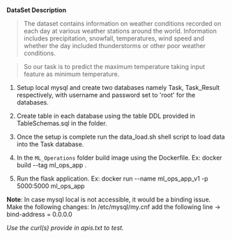 **DataSet Description**
>The dataset contains information on weather conditions recorded on each day at various weather stations around the world. Information includes precipitation, snowfall, temperatures, wind speed and whether the day included thunderstorms or other poor weather conditions.

>So our task is to predict the maximum temperature taking input feature as minimum temperature.

1. Setup local mysql and create two databases namely Task, Task_Result respectively, with username and password set to 'root' for the databases.

2. Create table in each database using the table DDL provided in TableSchemas.sql in the folder.

3. Once the setup is complete run the data_load.sh shell script to load data into the Task database.

4. In the `ML_Operations` folder build image using the Dockerfile.
Ex: docker build --tag ml_ops_app . 

5. Run the flask application.
Ex: docker run --name ml_ops_app_v1 -p 5000:5000 ml_ops_app

**Note**: In case mysql local is not accessible, it would be a binding issue. Make the following changes:
In /etc/mysql/my.cnf add the following line -> bind-address    = 0.0.0.0

*Use the curl(s) provide in apis.txt to test.*
